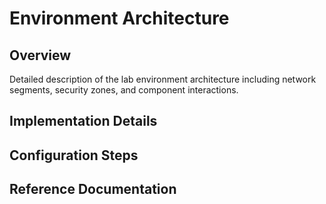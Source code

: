 # Environment Architecture

## Overview
Detailed description of the lab environment architecture including network segments, security zones, and component interactions.

## Implementation Details

## Configuration Steps

## Reference Documentation

